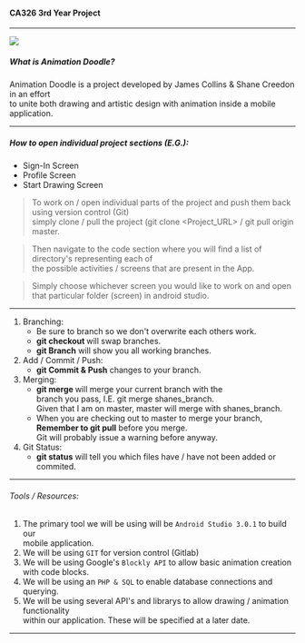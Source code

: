 #### CA326 3rd Year Project
---

![](/user_manual/media/title_small.png)

##### What is Animation Doodle?
Animation Doodle is a project developed by James Collins & Shane Creedon in an effort  
to unite both drawing and artistic design with animation inside a mobile application.  

---
##### How to open individual project sections (E.G.):
- Sign-In Screen
- Profile Screen
- Start Drawing Screen

> To work on / open individual parts of the project and push them back using version control (Git)  
> simply clone / pull the project (git clone <Project_URL> / git pull origin master.  
  
> Then navigate to the code section where you will find a list of directory's representing each of  
> the possible activities / screens that are present in the App.  
  
> Simply choose whichever screen you would like to work on and open that particular folder (screen) in android studio.  

---
1. Branching:
	-  Be sure to branch so we don't overwrite each others work.  
	-  **git checkout <branchName>** will swap branches.  
	-  **git Branch** will show you all working branches.  
2. Add / Commit / Push:
	- **git Commit & Push** changes to your branch.
3. Merging:
	- **git merge <branchName>** will merge your current branch with the  
	  branch you pass, I.E. git merge shanes_branch.  
	  Given that I am on master, master will merge with shanes_branch.  
	- When you are checking out to master to merge your branch,  
	  **Remember to git pull** before you merge.  
	  Git will probably issue a warning before anyway.  
4. Git Status:
	- **git status** will tell you which files have / have not been added or commited.  

---

###### Tools / Resources:
1. The primary tool we will be using will be `Android Studio 3.0.1` to build our  
   mobile application.  
2. We will be using `GIT` for version control (Gitlab)  
3. We will be using Google's `Blockly API` to allow basic animation creation with code blocks.  
4. We will be using an `PHP & SQL` to enable database connections and querying.  
5. We will be using several API's and librarys to allow drawing / animation functionality  
   within our application. These will be specified at a later date.  

---
